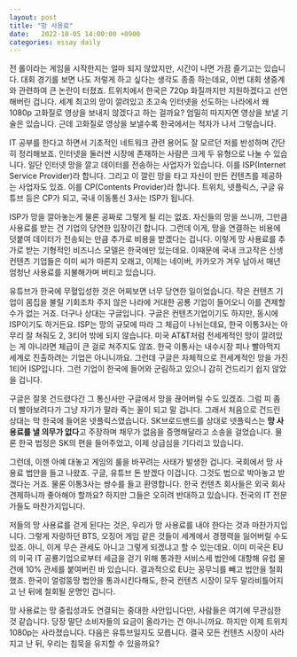 ```yaml
---
layout: post
title: "망 사용료"
date:   2022-10-05 14:00:00 +0900
categories: essay daily
---
```


전 롤이라는 게임을 시작한지는 얼마 되지 않았지만, 시간이 나면 가끔 즐기고는 있습니다. 대회 경기를 보면 나도 저렇게 하고 싶다는 생각도 종종 하는데요, 이번 대회 생중계와 관련하여 큰 논란이 터졌죠. 트위치에서 한국은 720p 화질까지만 지원하겠다고 선언해버린 겁니다. 세계 최고의 망이 깔려있고 초고속 인터넷을 선도하는 나라에서 왜 1080p 고화질로 영상을 보내지 않겠다고 하는 걸까요? 엄밀히 따지자면 영상을 보낼 기술은 있습니다. 근데 고화질로 영상을 보낼수록 한국에서는 적자가 나서 그렇습니다.

IT 공부를 한다고 하면서 기초적인 네트워크 관련 용어도 잘 모르던 저를 반성하며 간단히 정리해보죠. 인터넷을 둘러싼 시장에 존재하는 사람은 크게 두 유형으로 나눌 수 있습니다. 일단 인터넷 망을 깔고 데이터를 전송하는 사업자가 있습니다. 이를 ISP(Internet Service Provider)라 합니다. 그리고 이 깔린 망을 타고 자신이 만든 컨텐츠를 제공하는 사업자도 있죠. 이를 CP(Contents Provider)라 합니다. 트위치, 넷플릭스, 구글 유튜브 등은 CP가 되고, 국내 이동통신 3사는 ISP가 됩니다.

ISP가 망을 깔아놓는게 물론 공짜로 그렇게 될 리는 없죠. 자신들의 망을 쓰니까, 그만큼 사용료를 받는 건 기업의 당연한 입장이긴 합니다. 그런데 이게, 망을 연결하는 비용에 덧붙여 데이터가 전송되는 만큼 추가로 비용을 받겠다는 겁니다. 이렇게 망 사용료를 추가로 받는 기형적인 비즈니스 모델은 한국에만 있는데요. 이때문에 국내 크고작은 신생 컨텐츠 기업들은 이미 씨가 마른지 오래고, 이제는 네이버, 카카오가 겨우 남아서 매년 엄청난 사용료를 지불해가며 버티고 있습니다.

유튜브가 한국에 무혈입성한 것은 어찌보면 너무 당연한 일이었습니다. 작은 컨텐츠 기업이 몸집을 불릴 기회조차 주지 않은 나라에 거대한 공룡 기업이 들어오니 이를 견제할 수가 없는 거죠. 더구나 상대는 구글입니다. 구글은 컨텐츠기업이기도 하지만, 동시에 ISP이기도 하거든요. ISP는 망의 규모에 따라 그 체급이 나뉘는데요, 한국 이통3사는 아무리 잘 쳐줘도 2, 3티어 밖에 되지 않습니다. 미국 AT&T처럼 전세계적인 망이 깔려있는 게 아니라면 체급이 큰 걸로 쳐주지도 않죠. 한국 이통사는 내수시장 피나 빨아먹지 세계로 진출하려는 기업은 아니니까요. 그런데 구글은 자체적으로 전세계적인 망을 가진 1티어 ISP입니다. 그런 기업이 한국에 들어와 군림하고 있으니 감히 건드리기 쉽지 않았을 겁니다.

구글은 잘못 건드렸다간 그 통신사만 구글에서 망을 끊어버릴 수도 있겠죠. 그럼 피 좀 더 빨아보려다가 그냥 자기가 말라 죽는 꼴이 되고 말 겁니다. 그래서 처음으로 건드린 상대는 막 한국에 들어온 넷플릭스였습니다. SK브로드밴드를 상대로 넷플릭스는 <strong>망 사용료를 낼 의무가 없다</strong>고 주장하며 채무가 없음을 증명해달라고 소송을 걸었습니다. 물론 한국 법정은 SK의 편을 들어주었고, 이제 상급심을 기다리고 있습니다.

그런데, 이젠 아예 대놓고 게임의 룰을 바꾸려는 사태가 발생한 겁니다. 국회에서 망 사용료 법안을 들고 나왔죠. 구글, 유튜브 돈 받겠다 이겁니다. 그것도 법으로 박아놓고 받겠다는 거죠. 물론 이통3사는 쌍수를 들고 환영합니다. 한국 컨텐츠 회사들은 외국 회사 견제하니까 좋아해야 할까요? 하지만 그들은 오히려 반대하고 있습니다. 전국의 IT 전문가들도 마찬가지입니다.

저들의 망 사용료를 걷게 된다는 것은, 우리가 망 사용료를 내야 한다는 것과 마찬가지입니다. 그렇게 자랑하던 BTS, 오징어 게임 같은 것들이 세계에서 경쟁력을 잃어버릴 수도 있죠. 아니, 이게 무슨 관세도 아니고 그렇게 되겠냐고 할 수 있는데요. 이미 미국은 EU의 미국 IT 공룡기업으로부터 세금을 걷기 위해 통과한 서비스세 법안에 대항해 유럽 물건에 10% 관세를 붙여버린 바 있습니다. 결과적으로 EU는 꽁무늬를 빼고 법안을 철회했죠. 한국이 얼렁뚱땅 법안을 통과시킨다해도, 한국 컨텐츠 시장이 모두 말라비틀어지고 난 뒤에 철회될 운명인 겁니다.

망 사용료는 망 중립성과도 연결되는 중대한 사안입니다만, 사람들은 여기에 무관심한 것 같습니다. 당장 말단 소비자들의 요금이 올라가는 건 아니니까요. 하지만 이제 트위치 1080p는 사라졌습니다. 다음은 유튜브일지도 모릅니다. 결국 모든 컨텐츠 시장이 사라지고 난 뒤, 우리는 침묵을 유지할 수 있을까요?